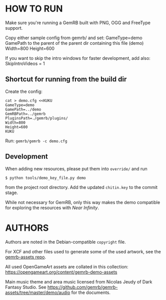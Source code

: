 # HOW TO RUN

Make sure you're running a GemRB built with PNG, OGG and FreeType support.

Copy either sample config from gemrb/ and set:
GameType=demo
GamePath to the parent of the parent dir containing this file (demo)
Width=800
Height=600

If you want to skip the intro windows for faster development, add also:
SkipIntroVideos = 1

## Shortcut for running from the build dir

Create the config:
```
cat > demo.cfg <<KUKU
GameType=demo
GamePath=../demo
GemRBPath=../gemrb
PluginsPath=./gemrb/plugins/
Width=800
Height=600
KUKU
```

Run: `gemrb/gemrb -c demo.cfg`

## Development

When adding new resources, please put them into `override/` and run
```
$ python tools/demo_key_file.py demo
```
from the project root directory. Add the updated `chitin.key` to the
commit stage.

While not necessary for GemRB, only this way makes the demo compatible for
exploring the resources with *Near Infinity*.

# AUTHORS

Authors are noted in the Debian-compatible `copyright` file.

For XCF and other files used to generate some of the used artwork, see the
[gemrb-assets repo](https://github.com/gemrb/gemrb-assets).

All used OpenGameArt assets are collated in this collection:
https://opengameart.org/content/gemrb-demo-assets

Main music theme and area music licensed from Nicolas Jeudy of Dark
Fantasy Studio. See https://github.com/gemrb/gemrb-assets/tree/master/demo/audio for the documents.
